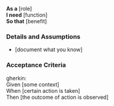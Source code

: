 **As a** [role]  
**I need** [function]  
**So that** [benefit]  
     
### Details and Assumptions
* [document what you know]  

### Acceptance Criteria     
gherkin:  
Given [some context]  
When [certain action is taken]  
Then [the outcome of action is observed]
